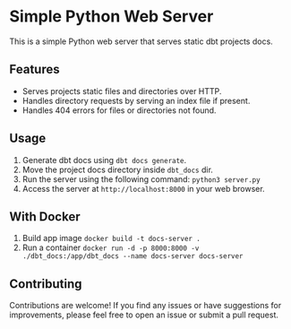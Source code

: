 # Simple Python Web Server

This is a simple Python web server that serves static dbt projects docs.

## Features

- Serves projects static files and directories over HTTP.
- Handles directory requests by serving an index file if present.
- Handles 404 errors for files or directories not found.

## Usage

1. Generate dbt docs using `dbt docs generate`.
2. Move the project docs directory inside `dbt_docs` dir.
3. Run the server using the following command: `python3 server.py`
4. Access the server at `http://localhost:8000` in your web browser.

## With Docker

1. Build app image `docker build -t docs-server . `
2. Run a container `docker run -d -p 8000:8000 -v ./dbt_docs:/app/dbt_docs --name docs-server docs-server`

## Contributing

Contributions are welcome! If you find any issues or have suggestions for improvements, please feel free to open an issue or submit a pull request.